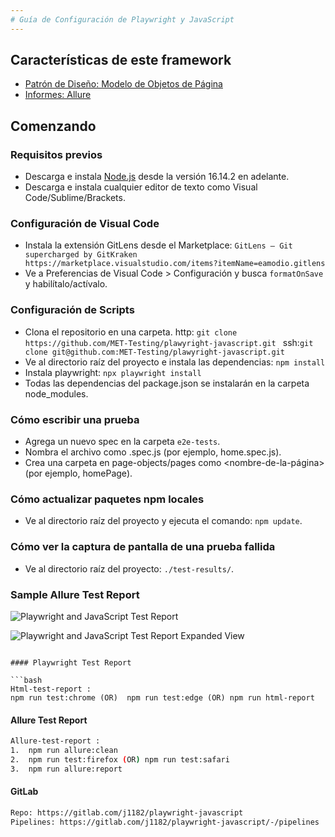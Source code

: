 ```yaml
---
# Guía de Configuración de Playwright y JavaScript
---
```


## Características de este framework
* [Patrón de Diseño: Modelo de Objetos de Página](https://playwright.dev/docs/test-pom)
* [Informes: Allure](https://www.npmjs.com/package/allure-playwright)

## Comenzando

### Requisitos previos
* Descarga e instala [Node.js](https://nodejs.org/en/download/package-manager) desde la versión 16.14.2 en adelante.
* Descarga e instala cualquier editor de texto como Visual Code/Sublime/Brackets.

### Configuración de Visual Code
* Instala la extensión GitLens desde el Marketplace: `GitLens — Git supercharged by GitKraken https://marketplace.visualstudio.com/items?itemName=eamodio.gitlens`
* Ve a Preferencias de Visual Code > Configuración y busca `formatOnSave` y habilítalo/actívalo.

### Configuración de Scripts 
* Clona el repositorio en una carpeta.
    http: `git clone https://github.com/MET-Testing/plawyright-javascript.git `
    ssh:`git clone git@github.com:MET-Testing/plawyright-javascript.git`
* Ve al directorio raíz del proyecto e instala las dependencias: `npm install`
* Instala playwright: `npx playwright install`
* Todas las dependencias del package.json se instalarán en la carpeta node_modules.

### Cómo escribir una prueba
* Agrega un nuevo spec en la carpeta `e2e-tests`.
* Nombra el archivo como <nombre-de-la-prueba>.spec.js (por ejemplo, home.spec.js).
* Crea una carpeta en page-objects/pages como <nombre-de-la-página> (por ejemplo, homePage).

### Cómo actualizar paquetes npm locales
* Ve al directorio raíz del proyecto y ejecuta el comando: `npm update`.

### Cómo ver la captura de pantalla de una prueba fallida
* Ve al directorio raíz del proyecto: `./test-results/`.

### Sample Allure Test Report
![Playwright and JavaScript Test Report](./assets/test-report.png?raw=true "Playwright and JavaScript Test Report")

![Playwright and JavaScript Test Report Expanded View](./assets/test-report-expanded-view.png?raw=true "Playwright and JavaScript Test Report Expanded View")

```

#### Playwright Test Report 

```bash
Html-test-report :
npm run test:chrome (OR)  npm run test:edge (OR) npm run html-report
```

#### Allure Test Report

```bash
Allure-test-report :
1.	npm run allure:clean
2.	npm run test:firefox (OR) npm run test:safari
3.	npm run allure:report
```

#### GitLab

```bash
Repo: https://gitlab.com/j1182/playwright-javascript
Pipelines: https://gitlab.com/j1182/playwright-javascript/-/pipelines
```
